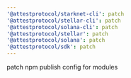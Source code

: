 ```yaml
---
'@attestprotocol/starknet-cli': patch
'@attestprotocol/stellar-cli': patch
'@attestprotocol/solana-cli': patch
'@attestprotocol/stellar': patch
'@attestprotocol/solana': patch
'@attestprotocol/sdk': patch
---
```


patch npm publish config for modules
